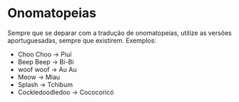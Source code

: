# Onomatopeias

Sempre que se deparar com a tradução de onomatopeias, utilize as versões aportuguesadas, sempre que existirem. Exemplos:

- Choo Choo -> Piuí
- Beep Beep -> Bi-Bi
- woof woof -> Au Au
- Meow -> Miau
- Splash -> Tchibum
- Cockledoodledoo -> Cococoricó
